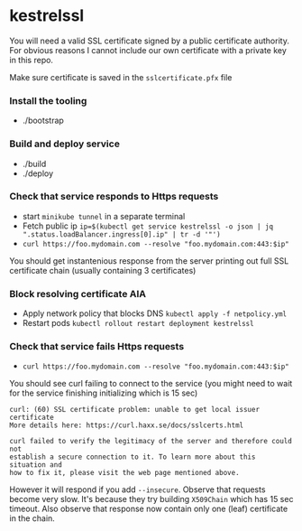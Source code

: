 # kestrelssl

You will need a valid SSL certificate signed by a public certificate authority. For obvious reasons I cannot include our own certificate with a private key in this repo.

Make sure certificate is saved in the `sslcertificate.pfx` file

### Install the tooling

- ./bootstrap

### Build and deploy service

- ./build
- ./deploy

### Check that service responds to Https requests

- start `minikube tunnel` in a separate terminal
- Fetch public ip `ip=$(kubectl get service kestrelssl -o json | jq ".status.loadBalancer.ingress[0].ip" | tr -d '"')`
- `curl https://foo.mydomain.com --resolve "foo.mydomain.com:443:$ip"`

You should get instantenious response from the server printing out full SSL certificate chain (usually containing 3 certificates)

### Block resolving certificate AIA

- Apply network policy that blocks DNS  `kubectl apply -f netpolicy.yml`
- Restart pods `kubectl rollout restart deployment kestrelssl`

### Check that service fails Https requests

- `curl https://foo.mydomain.com --resolve "foo.mydomain.com:443:$ip"`

You should see curl failing to connect to the service (you might need to wait for the service finishing initializing which is 15 sec)
```
curl: (60) SSL certificate problem: unable to get local issuer certificate
More details here: https://curl.haxx.se/docs/sslcerts.html

curl failed to verify the legitimacy of the server and therefore could not
establish a secure connection to it. To learn more about this situation and
how to fix it, please visit the web page mentioned above.
```

However it will respond if you add `--insecure`. Observe that requests become very slow. It's because they try building `X509Chain` which has 15 sec timeout. Also observe that response now contain only one (leaf) certificate in the chain.

